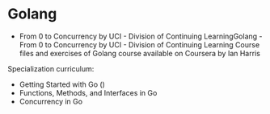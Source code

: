 # Golang 
- From 0 to Concurrency by UCI - Division of Continuing LearningGolang - From 0 to Concurrency by UCI - Division of Continuing Learning
Course files and exercises of Golang course available on Coursera by Ian Harris

Specialization curriculum:
- Getting Started with Go ()
- Functions, Methods, and Interfaces in Go
- Concurrency in Go
